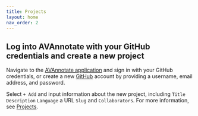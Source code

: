 ```yaml
---
title: Projects
layout: home
nav_order: 2
---
```

## Log into AVAnnotate with your GitHub credentials and create a new project

Navigate to the [AVAnnotate application](https://avannotate.netlify.app/) and sign in with your GitHub credentials, or create a new [GitHub](https://github.com/join) account by providing a username, email address, and password.

Select `+ Add` and input information about the new project, including `Title` `Description` `Language` a URL `Slug` and `Collaborators`. For more information, see [Projects](projects.md).
